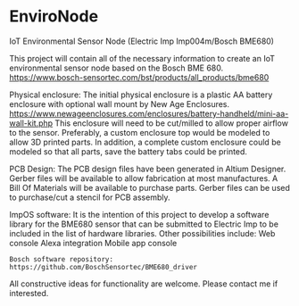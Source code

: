 # EnviroNode
IoT Environmental Sensor Node (Electric Imp Imp004m/Bosch BME680)

This project will contain all of the necessary information to create an IoT environmental sensor node based on the Bosch BME 680. 
  https://www.bosch-sensortec.com/bst/products/all_products/bme680

 Physical enclosure:
  The initial physical enclosure is a plastic AA battery enclosure with optional wall mount by New Age Enclosures.
    https://www.newageenclosures.com/enclosures/battery-handheld/mini-aa-wall-kit.php
    This enclosure will need to be cut/milled to allow proper airflow to the sensor. Preferably, a custom enclosure top would be modeled       to allow 3D printed parts.
    In addition, a complete custom enclosure could be modeled so that all parts, save the battery tabs could be printed. 
    
 PCB Design:
  The PCB design files have been generated in Altium Designer. Gerber files will be available to allow fabrication at most manufactures.
  A Bill Of Materials will be available to purchase parts.
  Gerber files can be used to purchase/cut a stencil for PCB assembly. 
  
  ImpOS software:
  It is the intention of this project to develop a software library for the BME680 sensor that can be submitted to Electric Imp to be included in the list of hardware libraries. Other possibilities include:
    Web console
    Alexa integration
    Mobile app console
	
	Bosch software repository: https://github.com/BoschSensortec/BME680_driver
    
All constructive ideas for functionality are welcome. Please contact me if interested.
